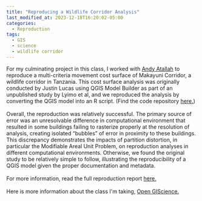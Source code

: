 ```yaml
---
title: "Reproducing a Wildlife Corridor Analysis"
last_modified_at: 2023-12-18T16:20:02-05:00
categories:
  - Reproduction
tags:
  - GIS
  - science
  - wildlife corridor
---
```


For my culminating project in this class, I worked with [Andy Atallah](https://andya17.github.io/andya17-gis.github.io/) to reproduce a multi-criteria movement cost surface of Makayuni Corridor, a wildlife corridor in Tanzania.
This cost surface analysis was originally conducted by Justin Lucas using QGIS Model Builder as part of an unpublished study by Lyimo et al, and we reproduced the analysis by converting the QGIS model into an R script.
(Find the code repository [here.](https://github.com/alanalutz/Makayuni-Corridor))\
\
Overall, the reproduction was relatively successful.
The primary source of error was an unresolvable difference in computational environment that resulted in some buildings failing to rasterize properly at the resolution of analysis, creating isolated “bubbles” of error in proximity to these buildings.
This discrepancy demonstrates the impacts of partition distortion, in particular the Modifiable Areal Unit Problem, on reproduction analyses in different computational environments.
Otherwise, we found the original study to be relatively simple to follow, illustrating the reproducibility of a QGIS model given the proper documentation and metadata.\
\
For more information, read the full reproduction report [here.](https://alanalutz.github.io/Makayuni-Corridor/)\
\
Here is more information about the class I'm taking, [Open GIScience.](http://opengisci.github.io)

